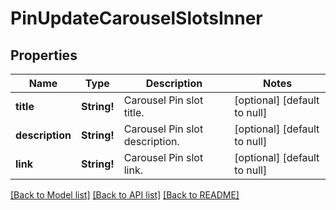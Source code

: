 # PinUpdateCarouselSlotsInner

## Properties
Name | Type | Description | Notes
------------ | ------------- | ------------- | -------------
**title** | **String!** | Carousel Pin slot title. | [optional] [default to null]
**description** | **String!** | Carousel Pin slot description. | [optional] [default to null]
**link** | **String!** | Carousel Pin slot link. | [optional] [default to null]

[[Back to Model list]](../README.md#documentation-for-models) [[Back to API list]](../README.md#documentation-for-api-endpoints) [[Back to README]](../README.md)


